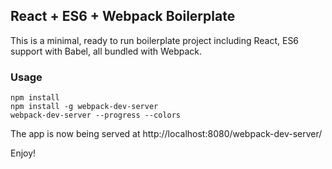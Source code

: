 ## React + ES6 + Webpack Boilerplate

This is a minimal, ready to run boilerplate project including React, ES6 support with Babel, all bundled with Webpack.

### Usage

```
npm install
npm install -g webpack-dev-server
webpack-dev-server --progress --colors
```

The app is now being served at http://localhost:8080/webpack-dev-server/

Enjoy!
